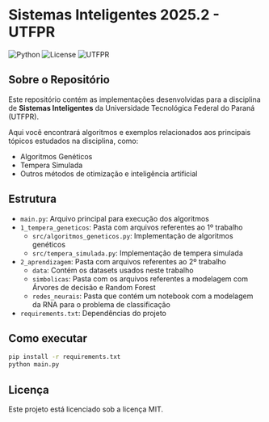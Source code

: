 # Sistemas Inteligentes 2025.2 - UTFPR

![Python](https://img.shields.io/badge/Python-3.13-blue?logo=python)
![License](https://img.shields.io/badge/license-MIT-green)
![UTFPR](https://img.shields.io/badge/UTFPR-Sistemas%20Inteligentes-yellow)

## Sobre o Repositório

Este repositório contém as implementações desenvolvidas para a disciplina de **Sistemas Inteligentes** da Universidade Tecnológica Federal do Paraná (UTFPR).

Aqui você encontrará algoritmos e exemplos relacionados aos principais tópicos estudados na disciplina, como:
- Algoritmos Genéticos
- Tempera Simulada
- Outros métodos de otimização e inteligência artificial

## Estrutura
- `main.py`: Arquivo principal para execução dos algoritmos
- `1_tempera_geneticos`: Pasta com arquivos referentes ao 1º trabalho
  - `src/algoritmos_geneticos.py`: Implementação de algoritmos genéticos
  - `src/tempera_simulada.py`: Implementação de tempera simulada
- `2_aprendizagem`: Pasta com arquivos referentes ao 2º trabalho
  - `data`: Contém os datasets usados neste trabalho
  - `simbolicas`: Pasta com os arquivos referentes a modelagem com Árvores de decisão e Random Forest 
  - `redes_neurais`: Pasta que contém um notebook com a modelagem da RNA para o problema de classificação
- `requirements.txt`: Dependências do projeto

## Como executar

```bash
pip install -r requirements.txt
python main.py
```

## Licença

Este projeto está licenciado sob a licença MIT.
